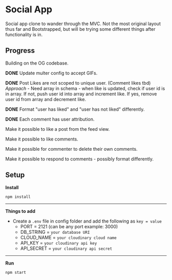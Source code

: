 # Social App
Social app clone to wander through the MVC. Not the most original layout thus far and Bootstrapped, but will be trying some different things after functionality is in.

## Progress
Building on the OG codebase.

**DONE** Update multer config to accept GIFs.

**DONE** Post Likes are not scoped to unique user. (Comment likes tbd)
_Approach_
    - Need array in schema
    - when like is updated, check if user id is in array. If not, push user id into array and increment like. If yes, remove user id from array and decrement like.

**DONE** Format "user has liked" and "user has not liked" differently.

**DONE** Each comment has user attribution.

Make it possible to like a post from the feed view.

Make it possible to like comments.

Make it possible for commenter to delete their own comments.

Make it possible to respond to comments - possibly format differently.

## Setup 
**Install**

`npm install`

---

**Things to add**

- Create a `.env` file in config folder and add the following as `key = value`
  - PORT = 2121 (can be any port example: 3000)
  - DB_STRING = `your database URI`
  - CLOUD_NAME = `your cloudinary cloud name`
  - API_KEY = `your cloudinary api key`
  - API_SECRET = `your cloudinary api secret`

---

**Run**

`npm start`
